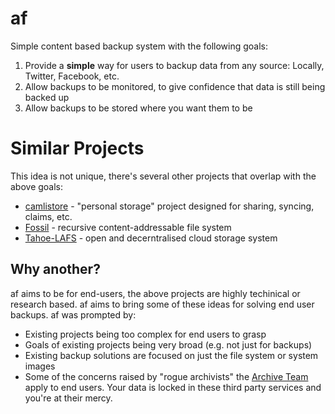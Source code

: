# af

Simple content based backup system with the following goals:

 1. Provide a **simple** way for users to backup data from any source: Locally, Twitter, Facebook, etc.
 2. Allow backups to be monitored, to give confidence that data is still being backed up
 3. Allow backups to be stored where you want them to be

# Similar Projects
This idea is not unique, there's several other projects that overlap with the above goals:

 * [camlistore](https://camlistore.org/) - "personal storage" project designed for sharing, syncing, claims, etc.
 * [Fossil](https://en.wikipedia.org/wiki/Fossil_(file_system)) - recursive content-addressable file system
 * [Tahoe-LAFS](http://tahoe-lafs.org/) - open and decerntralised cloud storage system
 
## Why another?
af aims to be for end-users, the above projects are highly techinical or research based. af aims to bring some of these ideas for solving end user backups. af was prompted by:

 * Existing projects being too complex for end users to grasp
 * Goals of existing projects being very broad (e.g. not just for backups)
 * Existing backup solutions are focused on just the file system or system images
 * Some of the concerns raised by "rogue archivists" the [Archive Team](http://www.archiveteam.org/) apply to end users. Your data is locked in these third party services and you're at their mercy.

